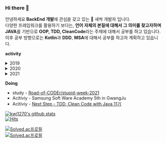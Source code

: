 ### Hi there 👋
            
안녕하세요 **BackEnd 개발**에 관심을 갖고 있는 🌱 새싹 개발자 입니다.                                 
다양한 프레임워크를 활용하기 보다는, **언어 자체의 본질에 대해서 그 의미를 찾고자하며**                  
**JAVA**를 기반으로 **OOP, TDD, CleanCode**라는 주제에 대해서 공부를 하고 있습니다.                           
이후 공부 방향으로는 **Kotlin**과 **DDD**, **MSA**에 대해서 공부를 하고자 계획하고 있습니다.               
   
**activity**
<details>
<summary>2019</summary>
<div markdown="1"> 
            <a href="http://www.yes24.com/Product/Goods/4333686">윤성우의 열혈 C 프로그래밍</a><br>
            <a href="http://www.yes24.com/Product/Goods/43755519">윤성우의 열혈 JAVA 프로그래밍</a><br>
            <a href="http://www.yes24.com/Product/Goods/24259565">JAVA의 정석 3판</a><br>
            <a href="http://www.yes24.com/Product/Goods/6214396">윤성우의 열혈 자료구조</a><br>
            <a href="http://www.yes24.com/Product/Goods/96674934">Do it! HTML+CSS+자바스크립트 웹 표준의 정석</a><br>
            <a href="http://www.yes24.com/Product/Goods/6214396">윤성우의 열혈 자료구조</a><br>
            <a href="http://www.yes24.com/Product/Goods/42806896?OzSrank=11">Learning JavaScript</a><br>       
            <a href="https://github.com/kwj1270/TIL-2019_SummerVacation/tree/master/DataBase/SQL%20%EC%B2%AB%EA%B1%B8%EC%9D%8C">SQL 첫걸음</a><br>       
            <a href="https://github.com/kwj1270/TIL-2019_SummerVacation/tree/master/DataBase/%EC%9D%B4%EA%B2%83%EC%9D%B4MySQL%EC%9D%B4%EB%8B%A4">이것이 MySQL이다.</a><br>    
            <a href="https://github.com/kwj1270/TIL-JSP">최범균님의 JSP 2.3</a><br>    
            <a href="https://github.com/kwj1270/TIL-dongbin.na-JSP">나동빈님의 JSP 게시판 만들기</a><br>          
            <a href="https://github.com/kwj1270/TIL_SPRING_QUICK_START">최규태님의 스프링 퀵 스타트</a><br>          

</div>
</details>

<details>
<summary>2020</summary>
<div markdown="1">
* [윤성우님의 열혈 C++](https://github.com/kwj1270/TIL_C_plusepluse)  
* 
</div>
</details>


<details>
<summary>2021</summary>
<div markdown="1">

</div>
</details>

    
**Doing** 
* study - [Road-of-CODEr/stupid-week-2021](https://github.com/Road-of-CODEr/stupid-week-2021)     
* Acitiviy - Samsung Soft Ware Academy 5th in GwangJu   
* Acitiviy - [Next Step - TDD, Clean Code with Java 11기](https://github.com/next-step/java-racingcar/pulls?q=is%3Apr+author%3Akwj1270+is%3Aclosed)   






<!--
**kwj1270/kwj1270** is a ✨ _special_ ✨ repository because its `README.md` (this file) appears on your GitHub profile.

Here are some ideas to get you started:
- 🔭 I’m currently working on ... 
- 🌱 I’m currently learning spring boot
- 👯 I’m looking to collaborate on ...
- 🤔 I’m looking for help with ...
- 💬 Ask me about ...
- 📫 How to reach me: ...
- 😄 Pronouns: ...
- ⚡ Fun fact: ...
-->
   
[![kwj1270's github stats](https://github-readme-stats.vercel.app/api?username=kwj1270&show_icons=true)](https://github.com/anuraghazra/github-readme-stats)    
[![Hits](https://hits.seeyoufarm.com/api/count/incr/badge.svg?url=https%3A%2F%2Fgithub.com%2Fgjbae1212%2Fhit-counter&count_bg=%233D89C8&title_bg=%23D5D0D0&icon=java.svg&icon_color=%2338469C&title=hits&edge_flat=false)](https://hits.seeyoufarm.com)    
       
[![Solved.ac프로필](http://mazassumnida.wtf/api/v2/generate_badge?boj=kwj1270)](https://solved.ac/kwj1270)          
[![Solved.ac프로필](http://mazassumnida.wtf/api/mini/generate_badge?boj=kwj1270)](https://solved.ac/kwj1270)       
   
